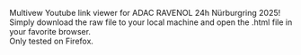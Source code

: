 Multivew Youtube link viewer for ADAC RAVENOL 24h Nürburgring 2025! </br>
Simply download the raw file to your local machine and open the .html file in your favorite browser. </br>
Only tested on Firefox.</br>
